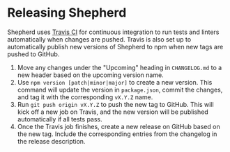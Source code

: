 # Releasing Shepherd

Shepherd uses [Travis CI](https://travis-ci.org/) for continuous integration to run tests and linters automatically when changes are pushed. Travis is also set up to automatically publish new versions of Shepherd to npm when new tags are pushed to GitHub.

1. Move any changes under the "Upcoming" heading in `CHANGELOG.md` to a new header based on the upcoming version name.
1. Use `npm version [patch|minor|major]` to create a new version. This command will update the version in `package.json`, commit the changes, and tag it with the corresponding `vX.Y.Z` name.
1. Run `git push origin vX.Y.Z` to push the new tag to GitHub. This will kick off a new job on Travis, and the new version will be published automatically if all tests pass.
1. Once the Travis job finishes, create a new release on GitHub based on the new tag. Include the corresponding entries from the changelog in the release description.
